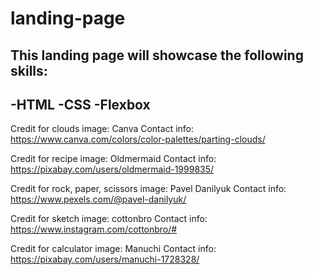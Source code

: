 # landing-page

## This landing page will showcase the following skills:

## -HTML -CSS -Flexbox

Credit for clouds image: Canva
Contact info: https://www.canva.com/colors/color-palettes/parting-clouds/

Credit for recipe image: Oldmermaid
Contact info: https://pixabay.com/users/oldmermaid-1999835/

Credit for rock, paper, scissors image: Pavel Danilyuk
Contact info: https://www.pexels.com/@pavel-danilyuk/

Credit for sketch image: cottonbro
Contact info: https://www.instagram.com/cottonbro/#

Credit for calculator image: Manuchi
Contact info: https://pixabay.com/users/manuchi-1728328/
